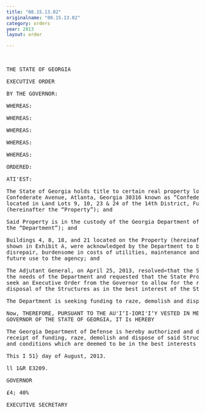 ```yaml
---
title: "08.15.13.02"
originalname: "08.15.13.02"
category: orders
year: 2013
layout: order

---
```

<pre>
 

THE STATE OF GEORGIA

EXECUTIVE ORDER

BY THE GOVERNOR:

WHEREAS:

WHEREAS:

WHEREAS:

WHEREAS:

WHEREAS:

ORDERED:

ATI'EST:

The State of Georgia holds title to certain real property located at 935 East
Confederate Avenue, Atlanta, Georgia 30316 known as “Confederate Avenue”
located in Land Lots 9, 10, 23 & 24 of the 14th District, Fulton County, Georgia
(hereinafter the “Property”); and

Said Property is in the custody of the Georgia Department of Defense (hereinafter
the “Department”); and

Buildings 4, 8, 18, and 21 located on the Property (hereinafter the “Structures”), as
shown in Exhibit A, were acknowledged by the Department to be abandoned, in
disrepair, burdensome in costs of utilities, maintenance and upkeep, and of no
future use to the agency; and

The Adjutant General, on April 25, 2013, resolved«that the Structures are surplus to
the needs of the Department and requested that the State Properties Commission
seek an Executive Order from the Governor to allow for the razing, demolition, and
disposal of the Structures as in the best interest of the State of Georgia; and

The Department is seeking funding to raze, demolish and dispose of said Structures.

Now, THEREFORE, PURSUANT TO THE AU'I‘I-IORI'I‘Y VESTED IN ME AS
GOVERNOR OF THE STATE OF GEORGIA, IT Is HEREBY

The Georgia Department of Defense is hereby authorized and directed to, upon
receipt of funding, raze, demolish and dispose of said Structures under the terms
and conditions which are deemed to be in the best interests of the State of Georgia.

This I 51} day of August, 2013.

ll 1&R E3209.

GOVERNOR

£4; 40%

EXECUTIVE SECRETARY

</pre>
